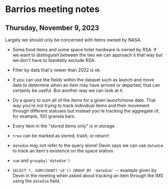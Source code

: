 # Barrios meeting notes

## Thursday, November 9, 2023

Largely we should only be concerned with items owned by NASA.
- Some food items and some space toilet hardware is owned by RSA. If we want to distinguish between the two we can approach it that way but we don't have to blanketly exclude RSA.

- Filter by data that's newer than 2022 is ok.

- If you can use the fields within the dataset such as launch and move date to determine when an item may have arrived or departed, that can certainly be useful. But another way we can look at it.

- Do a query to sum all of the items for a given launch/move date. That way you're not trying to track individual items and their movement through different statuses but instead you're tracking the aggregate of, for example, 100 granola bars.

- Every item in the "stored items only" is in storage

- `tree` can be marked as stored, trash, or return!

- `datedim` may not refer to the query alone! Devin says we can use `datedim` to track an item's existence on the space station.

- `sum` and `groupby('datedim')`

- `SELECT *, SUM(COUNT('id')) GROUP BY 'datedim'` -- example given by Devin in the meeting when asked about tracking an item through the IMS using the `datedim` field.
